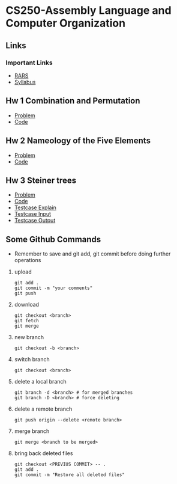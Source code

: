 # CS250-Assembly Language and Computer Organization

## Links

### Important Links

 - [RARS](./Resources/rars_27a7c1f.jar)
 - [Syllabus](./Resources/alod+syllabus+20240408_linyu.pdf)

## Hw 1 Combination and Permutation

 - [Problem](./Hw1/Hw1.pdf)
 - [Code](./Hw1/Hw1.asm)

 ## Hw 2 Nameology of the Five Elements

 - [Problem](./Hw2/Hw2.pdf)
 - [Code](./Hw2/Hw2.asm)

 ## Hw 3 Steiner trees

 - [Problem](./Hw3/Hw3.pdf)
 - [Code](https://www.youtube.com/watch?v=dQw4w9WgXcQ)
 - [Testcase Explain](./Hw3/HW3_UPDATE.docx)
 - [Testcase Input](./Hw3/testcase1/1.txt)
 - [Testcase Output](./Hw3/testcase1/testcase1.jpg)

## Some Github Commands

* Remember to save and git add, git commit before doing further operations

1. upload

    ```shell
    git add .
    git commit -m "your comments"
    git push
    ```

2. download

    ```shell
    git checkout <branch>
    git fetch
    git merge
    ```

3. new branch

    ```shell
    git checkout -b <branch>
    ```

4. switch branch

    ```shell
    git checkout <branch>
    ```

5. delete a local branch

    ```shell
    git branch -d <branch> # for merged branches
    git branch -D <branch> # force deleting
    ```

6. delete a remote branch

    ```shell
    git push origin --delete <remote branch>
    ```

7. merge branch

    ```shell
    git merge <branch to be merged>
    ```

8. bring back deleted files
   
   ```shell
   git checkout <PREVIUS COMMIT> -- .
   git add .
   git commit -m "Restore all deleted files"
   ```